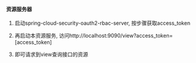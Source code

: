 
#### 资源服务器

1. 启动spring-cloud-security-oauth2-rbac-server, 按步骤获取access_token

2. 再启动本资源服务, 访问http://localhost:9090/view?access_token=[access_token]

3. 即可请求到view查询接口的资源